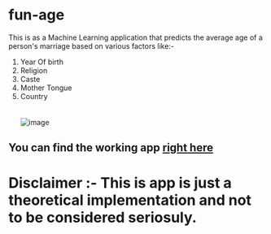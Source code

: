 # fun-age
This is as a Machine Learning application that predicts the average age of a person's marriage based on various factors like:-<br>
1. Year Of birth<br>
2. Religion<br>
3. Caste<br>
4. Mother Tongue<br>
5. Country<br>
<br><br>
![image](https://user-images.githubusercontent.com/75354390/114501392-8ac96e80-9c47-11eb-8648-c5e97801295b.png)

## You can find the working app [right here](https://fun-age-predictor.herokuapp.com/)
# Disclaimer :- This is app is just a theoretical implementation and not to be considered seriosuly. 
